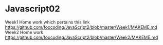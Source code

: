# Javascript02
Week1 Home work which pertains this link https://github.com/foocoding/JavaScript2/blob/master/Week1/MAKEME.md
Week2 Home work https://github.com/foocoding/JavaScript2/blob/master/Week2/MAKEME.md
